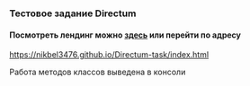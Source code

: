 ### Тестовое задание Directum

#### Посмотреть лендинг можно [здесь](https://nikbel3476.github.io/Directum-task/index.html) или перейти по адресу 
https://nikbel3476.github.io/Directum-task/index.html

Работа методов классов выведена в консоли